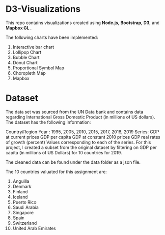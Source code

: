# D3-Visualizations

This repo contains visualizations created using <b>Node.js</b>, <b>Bootstrap</b>, <b>D3</b>, and <b>Mapbox GL </b>.

The following charts have been implemented:
<ol>
<li>Interactive bar chart </li>
<li>Lollipop Chart </li>
<li>Bubble Chart </li>
<li>Donut Chart </li>
<li>Proportional Symbol Map </li>
<li>Choropleth Map </li>
<li>Mapbox</li>
</ol>

# Dataset

The data set was sourced from the UN Data bank and contains data regarding International Gross Domestic Product (in millions of US dollars). The dataset has the following information:

Country/Region
Year : 1995, 2005, 2010, 2015, 2017, 2018, 2019
Series:
GDP at current prices
GDP per capita
GDP at constant 2010 prices
GDP real rates of growth (percent)
Values corresponding to each of the series.
For this project, I created a subset from the original dataset by filtering on GDP per capita (in millions of US Dollars) for 10 countries for 2019.

The cleaned data can be found under the data folder as a json file.

The 10 countries valuated for this assignment are:
<ol>
<li>Anguilla</li>
<li>Denmark</li>
<li>Finland</li>
<li>Iceland</li>
<li>Puerto Rico</li>
<li>Saudi Arabia</li>
<li>Singapore</li>
<li>Spain</li>
<li>Switzerland</li>
<li>United Arab Emirates</li>
